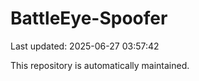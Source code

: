 # BattleEye-Spoofer

Last updated: 2025-06-27 03:57:42

This repository is automatically maintained.
